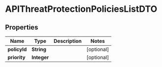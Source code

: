 
# APIThreatProtectionPoliciesListDTO

## Properties
Name | Type | Description | Notes
------------ | ------------- | ------------- | -------------
**policyId** | **String** |  |  [optional]
**priority** | **Integer** |  |  [optional]



